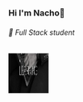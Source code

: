 ### Hi I'm Nacho👋
 ###### 🌱 Full Stack student
<div style="display:flex; flex-direction: column;">
    <div style="display:flex;">
        <img width=80px; height=80px src="https://github.com/Nachogj35/Nachogj35/blob/main/cabe.jpg"/>
        <div style="display:flex; flex-direction: column; margin-left: 10px; margin-top:-20px;">
</div>
<!--
**Nachogj35/Nachogj35** is a ✨ _special_ ✨ repository because its `README.md` (this file) appears on your GitHub profile.

Here are some ideas to get you started:

- 🔭 I’m currently working on ...
- 🌱 I’m currently learning ...
- 👯 I’m looking to collaborate on ...
- 🤔 I’m looking for help with ...
- 💬 Ask me about ...
- 📫 How to reach me: ...
- 😄 Pronouns: ...
- ⚡ Fun fact: ...
-->
